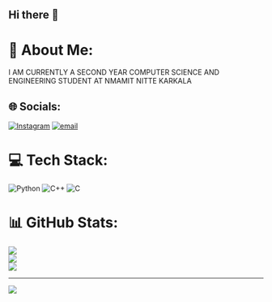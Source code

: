 ## Hi there 👋

# 💫 About Me:
I AM CURRENTLY A SECOND YEAR COMPUTER SCIENCE AND ENGINEERING STUDENT AT NMAMIT NITTE KARKALA


## 🌐 Socials:
[![Instagram](https://img.shields.io/badge/Instagram-%23E4405F.svg?logo=Instagram&logoColor=white)](https://instagram.com/pranamkotyan) [![email](https://img.shields.io/badge/Email-D14836?logo=gmail&logoColor=white)](mailto:pranamkotyan933@gmail.com) 

# 💻 Tech Stack:
![Python](https://img.shields.io/badge/python-3670A0?style=for-the-badge&logo=python&logoColor=ffdd54) ![C++](https://img.shields.io/badge/c++-%2300599C.svg?style=for-the-badge&logo=c%2B%2B&logoColor=white) ![C](https://img.shields.io/badge/c-%2300599C.svg?style=for-the-badge&logo=c&logoColor=white)
# 📊 GitHub Stats:
![](https://github-readme-stats.vercel.app/api?username=PRANAM-8&theme=dark&hide_border=false&include_all_commits=false&count_private=false)<br/>
![](https://nirzak-streak-stats.vercel.app/?user=PRANAM-8&theme=dark&hide_border=false)<br/>
![](https://github-readme-stats.vercel.app/api/top-langs/?username=PRANAM-8&theme=dark&hide_border=false&include_all_commits=false&count_private=false&layout=compact)

---
[![](https://visitcount.itsvg.in/api?id=PRANAM-8&icon=0&color=0)](https://visitcount.itsvg.in)

<!-- Proudly created with GPRM ( https://gprm.itsvg.in ) -->
